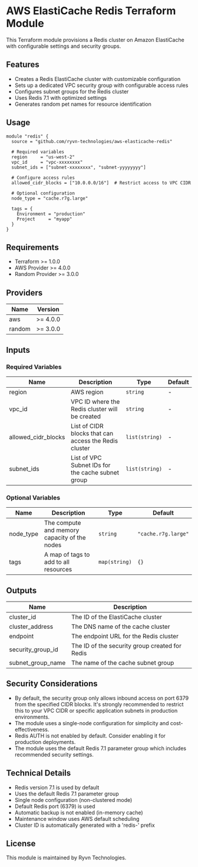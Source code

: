 # AWS ElastiCache Redis Terraform Module

This Terraform module provisions a Redis cluster on Amazon ElastiCache with configurable settings and security groups.

## Features

- Creates a Redis ElastiCache cluster with customizable configuration
- Sets up a dedicated VPC security group with configurable access rules
- Configures subnet groups for the Redis cluster
- Uses Redis 7.1 with optimized settings
- Generates random pet names for resource identification

## Usage

```hcl
module "redis" {
  source = "github.com/ryvn-technologies/aws-elasticache-redis"

  # Required variables
  region     = "us-west-2"
  vpc_id     = "vpc-xxxxxxxx"
  subnet_ids = ["subnet-xxxxxxxx", "subnet-yyyyyyyy"]
  
  # Configure access rules
  allowed_cidr_blocks = ["10.0.0.0/16"]  # Restrict access to VPC CIDR
  
  # Optional configuration
  node_type = "cache.r7g.large"
  
  tags = {
    Environment = "production"
    Project     = "myapp"
  }
}
```

## Requirements

- Terraform >= 1.0.0
- AWS Provider >= 4.0.0
- Random Provider >= 3.0.0

## Providers

| Name   | Version |
|--------|---------|
| aws    | >= 4.0.0 |
| random | >= 3.0.0 |

## Inputs

### Required Variables

| Name | Description | Type | Default |
|------|-------------|------|---------|
| region | AWS region | `string` | - |
| vpc_id | VPC ID where the Redis cluster will be created | `string` | - |
| allowed_cidr_blocks | List of CIDR blocks that can access the Redis cluster | `list(string)` | - |
| subnet_ids | List of VPC Subnet IDs for the cache subnet group | `list(string)` | - |

### Optional Variables

| Name | Description | Type | Default |
|------|-------------|------|---------|
| node_type | The compute and memory capacity of the nodes | `string` | `"cache.r7g.large"` |
| tags | A map of tags to add to all resources | `map(string)` | `{}` |

## Outputs

| Name | Description |
|------|-------------|
| cluster_id | The ID of the ElastiCache cluster |
| cluster_address | The DNS name of the cache cluster |
| endpoint | The endpoint URL for the Redis cluster |
| security_group_id | The ID of the security group created for Redis |
| subnet_group_name | The name of the cache subnet group |

## Security Considerations

- By default, the security group only allows inbound access on port 6379 from the specified CIDR blocks. It's strongly recommended to restrict this to your VPC CIDR or specific application subnets in production environments.
- The module uses a single-node configuration for simplicity and cost-effectiveness.
- Redis AUTH is not enabled by default. Consider enabling it for production deployments.
- The module uses the default Redis 7.1 parameter group which includes recommended security settings.

## Technical Details

- Redis version 7.1 is used by default
- Uses the default Redis 7.1 parameter group
- Single node configuration (non-clustered mode)
- Default Redis port (6379) is used
- Automatic backup is not enabled (in-memory cache)
- Maintenance window uses AWS default scheduling
- Cluster ID is automatically generated with a 'redis-' prefix

## License

This module is maintained by Ryvn Technologies.